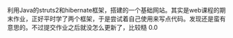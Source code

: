 利用Java的struts2和hibernate框架，搭建的一个基础网站。其实是web课程的期末作业，正好平时学了两个框架，于是尝试着自己使用来写点代码。发现还是蛮有意思的。不过提交作业之后就没怎么更新了，比较糙 0.0
